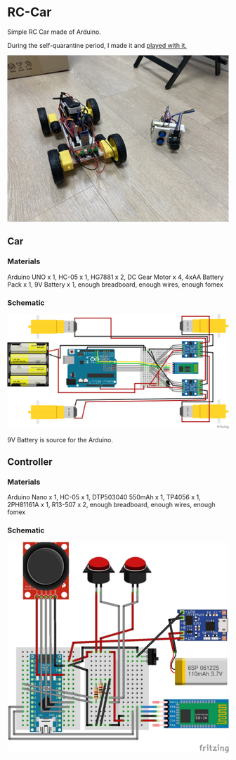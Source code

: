 # RC-Car

Simple RC Car made of Arduino.

During the self-quarantine period, I made it and <a href="https://youtu.be/MvxR8K76ijY">played with it.</a>

![](/docs/thumbnail.jpg)

## Car

### Materials

Arduino UNO x 1, HC-05 x 1, HG7881 x 2, DC Gear Motor x 4, 4xAA Battery Pack x 1, 9V Battery x 1, enough breadboard, enough wires, enough fomex

### Schematic

![](/docs/car.jpg)

9V Battery is source for the Arduino.

## Controller

### Materials

Arduino Nano x 1, HC-05 x 1, DTP503040 550mAh x 1, TP4056 x 1, 2PH81161A x 1, R13-507 x 2, enough breadboard, enough wires, enough fomex

### Schematic

![](/docs/controller.jpg)
